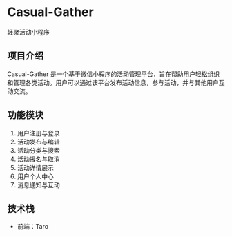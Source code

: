 # Casual-Gather

轻聚活动小程序

## 项目介绍

Casual-Gather 是一个基于微信小程序的活动管理平台，旨在帮助用户轻松组织和管理各类活动。用户可以通过该平台发布活动信息，参与活动，并与其他用户互动交流。

## 功能模块

1. 用户注册与登录
2. 活动发布与编辑
3. 活动分类与搜索
4. 活动报名与取消
5. 活动详情展示
6. 用户个人中心
7. 消息通知与互动

## 技术栈

- 前端：Taro
